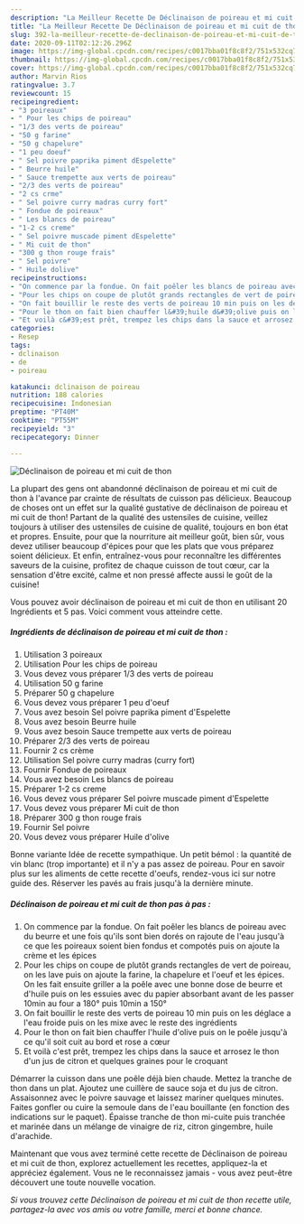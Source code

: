 ```yaml
---
description: "La Meilleur Recette De Déclinaison de poireau et mi cuit de thon"
title: "La Meilleur Recette De Déclinaison de poireau et mi cuit de thon"
slug: 392-la-meilleur-recette-de-declinaison-de-poireau-et-mi-cuit-de-thon
date: 2020-09-11T02:12:26.296Z
image: https://img-global.cpcdn.com/recipes/c0017bba01f8c8f2/751x532cq70/declinaison-de-poireau-et-mi-cuit-de-thon-photo-principale-de-la-recette.jpg
thumbnail: https://img-global.cpcdn.com/recipes/c0017bba01f8c8f2/751x532cq70/declinaison-de-poireau-et-mi-cuit-de-thon-photo-principale-de-la-recette.jpg
cover: https://img-global.cpcdn.com/recipes/c0017bba01f8c8f2/751x532cq70/declinaison-de-poireau-et-mi-cuit-de-thon-photo-principale-de-la-recette.jpg
author: Marvin Rios
ratingvalue: 3.7
reviewcount: 15
recipeingredient:
- "3 poireaux"
- " Pour les chips de poireau"
- "1/3 des verts de poireau"
- "50 g farine"
- "50 g chapelure"
- "1 peu doeuf"
- " Sel poivre paprika piment dEspelette"
- " Beurre huile"
- " Sauce trempette aux verts de poireau"
- "2/3 des verts de poireau"
- "2 cs crme"
- " Sel poivre curry madras curry fort"
- " Fondue de poireaux"
- " Les blancs de poireau"
- "1-2 cs creme"
- " Sel poivre muscade piment dEspelette"
- " Mi cuit de thon"
- "300 g thon rouge frais"
- " Sel poivre"
- " Huile dolive"
recipeinstructions:
- "On commence par la fondue. On fait poêler les blancs de poireau avec du beurre et une fois qu&#39;ils sont bien dorés on rajoute de l&#39;eau jusqu&#39;à ce que les poireaux soient bien fondus et compotés puis on ajoute la crème et les épices"
- "Pour les chips on coupe de plutôt grands rectangles de vert de poireau, on les lave puis on ajoute la farine, la chapelure et l&#39;oeuf et les épices. On les fait ensuite griller a la poêle avec une bonne dose de beurre et d&#39;huile puis on les essuies avec du papier absorbant avant de les passer 10min au four a 180° puis 10min a 150°"
- "On fait bouillir le reste des verts de poireau 10 min puis on les déglace a l&#39;eau froide puis on les mixe avec le reste des ingrédients"
- "Pour le thon on fait bien chauffer l&#39;huile d&#39;olive puis on le poêle jusqu&#39;à ce qu&#39;il soit cuit au bord et rose a cœur"
- "Et voilà c&#39;est prêt, trempez les chips dans la sauce et arrosez le thon d&#39;un jus de citron et quelques graines pour le croquant"
categories:
- Resep
tags:
- dclinaison
- de
- poireau

katakunci: dclinaison de poireau 
nutrition: 188 calories
recipecuisine: Indonesian
preptime: "PT40M"
cooktime: "PT55M"
recipeyield: "3"
recipecategory: Dinner

---
```



![Déclinaison de poireau et mi cuit de thon](https://img-global.cpcdn.com/recipes/c0017bba01f8c8f2/751x532cq70/declinaison-de-poireau-et-mi-cuit-de-thon-photo-principale-de-la-recette.jpg)

La plupart des gens ont abandonné déclinaison de poireau et mi cuit de thon à l'avance par crainte de résultats de cuisson pas délicieux. Beaucoup de choses ont un effet sur la qualité gustative de déclinaison de poireau et mi cuit de thon! Partant de la qualité des ustensiles de cuisine, veillez toujours à utiliser des ustensiles de cuisine de qualité, toujours en bon état et propres. Ensuite, pour que la nourriture ait meilleur goût, bien sûr, vous devez utiliser beaucoup d'épices pour que les plats que vous préparez soient délicieux. Et enfin, entraînez-vous pour reconnaître les différentes saveurs de la cuisine, profitez de chaque cuisson de tout cœur, car la sensation d'être excité, calme et non pressé affecte aussi le goût de la cuisine!

<!--inarticleads1-->

Vous pouvez avoir déclinaison de poireau et mi cuit de thon en utilisant 20 Ingrédients et 5 pas. Voici comment vous atteindre cette.

##### Ingrédients de déclinaison de poireau et mi cuit de thon :

1. Utilisation 3 poireaux
1. Utilisation  Pour les chips de poireau
1. Vous devez vous préparer 1/3 des verts de poireau
1. Utilisation 50 g farine
1. Préparer 50 g chapelure
1. Vous devez vous préparer 1 peu d&#39;oeuf
1. Vous avez besoin  Sel poivre paprika piment d&#39;Espelette
1. Vous avez besoin  Beurre huile
1. Vous avez besoin  Sauce trempette aux verts de poireau
1. Préparer 2/3 des verts de poireau
1. Fournir 2 cs crème
1. Utilisation  Sel poivre curry madras (curry fort)
1. Fournir  Fondue de poireaux
1. Vous avez besoin  Les blancs de poireau
1. Préparer 1-2 cs creme
1. Vous devez vous préparer  Sel poivre muscade piment d&#39;Espelette
1. Vous devez vous préparer  Mi cuit de thon
1. Préparer 300 g thon rouge frais
1. Fournir  Sel poivre
1. Vous devez vous préparer  Huile d&#39;olive


Bonne variante Idée de recette sympathique. Un petit bémol : la quantité de vin blanc (trop importante) et il n&#39;y a pas assez de poireau. Pour en savoir plus sur les aliments de cette recette d&#39;oeufs, rendez-vous ici sur notre guide des. Réserver les pavés au frais jusqu&#39;à la dernière minute. 

<!--inarticleads2-->

##### Déclinaison de poireau et mi cuit de thon pas à pas :

1. On commence par la fondue. On fait poêler les blancs de poireau avec du beurre et une fois qu&#39;ils sont bien dorés on rajoute de l&#39;eau jusqu&#39;à ce que les poireaux soient bien fondus et compotés puis on ajoute la crème et les épices
1. Pour les chips on coupe de plutôt grands rectangles de vert de poireau, on les lave puis on ajoute la farine, la chapelure et l&#39;oeuf et les épices. On les fait ensuite griller a la poêle avec une bonne dose de beurre et d&#39;huile puis on les essuies avec du papier absorbant avant de les passer 10min au four a 180° puis 10min a 150°
1. On fait bouillir le reste des verts de poireau 10 min puis on les déglace a l&#39;eau froide puis on les mixe avec le reste des ingrédients
1. Pour le thon on fait bien chauffer l&#39;huile d&#39;olive puis on le poêle jusqu&#39;à ce qu&#39;il soit cuit au bord et rose a cœur
1. Et voilà c&#39;est prêt, trempez les chips dans la sauce et arrosez le thon d&#39;un jus de citron et quelques graines pour le croquant


Démarrer la cuisson dans une poêle déjà bien chaude. Mettez la tranche de thon dans un plat. Ajoutez une cuillère de sauce soja et du jus de citron. Assaisonnez avec le poivre sauvage et laissez mariner quelques minutes. Faites gonfler ou cuire la semoule dans de l&#39;eau bouillante (en fonction des indications sur le paquet). Épaisse tranche de thon mi-cuite puis tranchée et marinée dans un mélange de vinaigre de riz, citron gingembre, huile d&#39;arachide. 

<!--inarticleads1-->

<p>
Maintenant que vous avez terminé cette recette de Déclinaison de poireau et mi cuit de thon, explorez actuellement les recettes, appliquez-la et appréciez également. Vous ne le reconnaissez jamais - vous avez peut-être découvert une toute nouvelle vocation.
</p>

<p>
<i>Si vous trouvez cette Déclinaison de poireau et mi cuit de thon recette utile, partagez-la avec vos amis ou votre famille, merci et bonne chance.</i>
</p>
